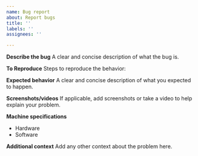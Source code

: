 ```yaml
---
name: Bug report
about: Report bugs
title: ''
labels: ''
assignees: ''

---
```


**Describe the bug**
A clear and concise description of what the bug is.

**To Reproduce**
Steps to reproduce the behavior:

**Expected behavior**
A clear and concise description of what you expected to happen.

**Screenshots/videos**
If applicable, add screenshots or take a video to help explain your problem.

**Machine specifications**
* Hardware
* Software

**Additional context**
Add any other context about the problem here.
